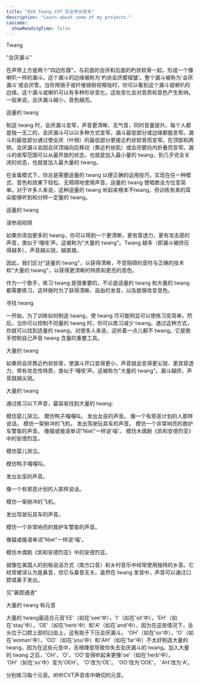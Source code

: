 ```yaml
---
title: "029 Twang CVT 完全声乐技术"
description: "Learn about some of my projects."
cascade:
  showReadingTime: false
---
```

Twang

"会厌漏斗"

在声带上方是两个"四边形膜"。与前面的会厌和后面的杓状软骨一起，形成一个像喇叭一样的漏斗。这个漏斗的边缘被称为'杓状会厌襞褶皱‘。整个漏斗被称为'会厌漏斗'或会厌管。当你用镜子或纤维镜俯视喉咙时，你可以看到这个漏斗或喇叭的边缘。这个漏斗或喇叭可以有多种形状变化，这些变化会对音质和音色产生影响。一般来说，会厌漏斗越小，音色越亮。




适量的 twang

制造 twang 时，会厌漏斗变窄，声音更清晰、无气音，同时音量提升。每个人都是独一无二的，会厌漏斗可以以多种方式变窄，漏斗最低部分或边缘都能变窄。漏斗的最低部分通过使会厌（叶柄）的最低部分更接近杓状软骨而变窄。在顶部和两侧，会厌漏斗会因会厌顶端向后移动（靠近杓状肌）或会厌襞向内折叠而变窄。漏斗的收窄范围可以从最开放的状态，也就是加入最小量的 twang，到几乎完全关闭的状态，也就是加入最大量的 twang。

在金属模式下，你总是需要适量的 twang 以便正确的运用技巧，实现在任一种模式、音色和效果下轻松、无障碍地使用声音。适量的 twang 使唱歌全方位变简单。对于许多人来说，这种适量的 twang 听起来根本不twang，但训练有素的耳朵能够听到和分辨一定量的 twang。



适量的 twang


请参阅视频





如果你添加更多的 twang，你可以得到一个更清晰，更有穿透力，更有攻击感的声音，类似于‘嘎吱’声。这被称为"大量的 twang"。Twang 越多（即漏斗被挤压得越多），声音越尖锐，越直接。




因此，我们区分"适量的 twang"，以获得清晰，不受阻碍的音符与正确的技术和"大量的 twang"，以获得更清晰的特质和更亮的音色。

作为一个歌手，练习 twang 是很重要的，不论是适量的 twang 和大量的 twang 都需要练习，这样做时为了获得清晰、自由的发音，以及能够改变音色。

寻找 twang

一开始，为了训练如何制造 twang，使 twang 尽可能明显可以使练习变简单。然后，当你可以控制不同量的 twang 时，你可以练习减少 twang。通过这种方式，你就可以找到适量的 twang，对很多人来说，这听着一点儿都不 twang。它是歌手控制自己声音 twang 含量的重要工具。

大量的 twang

如果将会厌靠近杓状软骨，使漏斗开口变得更小，声音就会变得更尖锐、更具穿透力，带有攻击性特质，类似于‘嘎吱’声。这被称为"大量的 twang"。漏斗越挤，声音就越尖锐。



大量的 twang


通过练习以下声音，最容易找到大量的 twang:

模仿婴儿哭泣。
模仿鸭子嘎嘎叫。
发出女巫的声音。
像一个有邪恶计划的人那样说话。
模仿一架俯冲的飞机。
发出驾驶玩具车的声音。
模仿一个非常响亮的救护车警笛的声音。
像猫或俄语单词"Niet"一样说'喵'。
模仿木偶剧《凯和安德烈亚》中的安德烈亚。


模仿婴儿哭泣。


模仿鸭子嘎嘎叫。




发出女巫的声音。


像一个有邪恶计划的人那样说话。




模仿一架俯冲的飞机。


发出驾驶玩具车的声音。




模仿一个非常响亮的救护车警笛的声音。


像猫或俄语单词"Niet"一样说'喵'。




模仿木偶剧《凯和安德烈亚》中的安德烈亚。


就像在美国人的刻板说话方式（南方口音）和乡村音乐中经常使用独特的乡音。它经常被误认为是鼻音，但它与鼻音无关。虽然在 twang 发音中，声音可以通过口腔或鼻子发出。



见"鼻腔通道"


大量的 twang 和元音

大量的 twang最适合元音'EE'（如在'see'中），'I'（如在'sit'中），'EH'（如在'stay'中），'OE'（如在'herb'中）和'A'（如在'and'中），因为在这些情况下，舌头位于口腔上部的臼齿上，这有助于下压会厌漏斗。 'OH'（如在'so'中），'O'（如在'woman'中），'OO'（如在'you'中）和'AH'（如在'far'中）不太好制造大量的 twang，因为在这些元音中，舌根降低导致你失去会厌漏斗的 twang。加入大量的 twang 之后，'OH'，'O'，'OO'变得听起来更像'oe'（如在'herb'中）。 'OH'（如在'so'中）变为'OEH'。 'O'改为'OE'。 'OO'改为'OOE'。 'AH'改为'A'。

分别练习每个元音。听听CVT声音库中确切的元音。